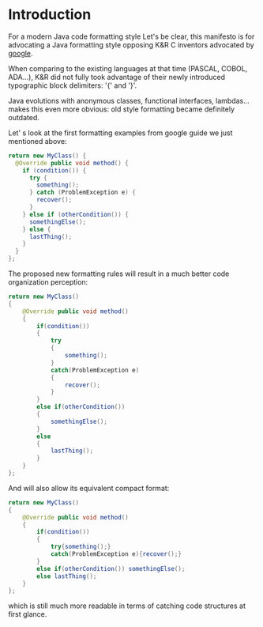 # Introduction
For a modern Java code formatting style
Let's be clear, this manifesto is for advocating a Java formatting style opposing K&R C inventors advocated by [google](https://google.github.io/styleguide/javaguide.html).

When comparing to the existing languages at that time (PASCAL, COBOL, ADA...), K&R did not fully took advantage of their newly introduced typographic block delimiters: '{' and '}'.

Java evolutions with anonymous classes, functional interfaces, lambdas... makes this even more obvious: old style formatting became definitely outdated.

Let' s look at the first formatting examples from google guide we just mentioned above:

```java
return new MyClass() {
  @Override public void method() {
    if (condition()) {
      try {
        something();
      } catch (ProblemException e) {
        recover();
      }
    } else if (otherCondition()) {
      somethingElse();
    } else {
      lastThing();
    }
  }
};
```
The proposed new formatting rules will result in a much better code organization perception:

```java
return new MyClass() 
{
    @Override public void method() 
    {
        if(condition()) 
        {
            try 
            {
                something();
            } 
            catch(ProblemException e) 
            {
                recover();
            }
        } 
        else if(otherCondition()) 
        {
            somethingElse();
        } 
        else 
        {
            lastThing();
        }
    }
};
```
And will also allow its equivalent compact format:

```java
return new MyClass() 
{
    @Override public void method() 
    {
        if(condition()) 
        {
            try{something();} 
            catch(ProblemException e){recover();}
        } 
        else if(otherCondition()) somethingElse();
        else lastThing();
    }
};
```
which is still much more readable in terms of catching code structures at first glance.

